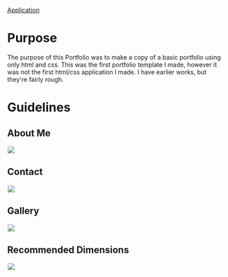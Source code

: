 <style>
.img {
  max-width: 100%;
  border: 1px solid white;
}
</style>

[Application](/old_portfolios/old.Cragady.github.io/index.html)

# Purpose

The purpose of this Portfolio was to make a copy of a basic portfolio using only html and css. This was the first portfolio template I made, however it was not the first html/css application I made. I have earlier works, but they're fairly rough.

# Guidelines

## About Me

<kbd><img src="/images/portfolio-about-me.png" class="img"></kbd>

## Contact

<kbd><img src="/images/portfolio-contact.png" class="img"></kbd>

## Gallery 

<kbd><img src="/images/portfolio-gallery.png" class="img"></kbd>

## Recommended Dimensions

<kbd><img src="/images/Recommended-Dimensions.png" class="img"></kbd>
